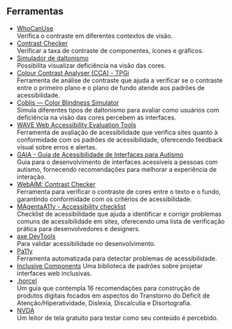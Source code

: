 ## Ferramentas
- [WhoCanUse](https://www.whocanuse.com/)  
Verifica o contraste em diferentes contextos de visão. 
- [Contrast Checker](https://webaim.org/resources/contrastchecker/)  
Verificar a taxa de contraste de componentes, ícones e gráficos.
- [Simulador de daltonismo](https://www.color-blindness.com/coblis-color-blindness-simulator/)  
Possibilita visualizar deficiência na visão das cores.
- [Colour Contrast Analyser (CCA) - TPGi](https://developer.paciellogroup.com/color-contrast-checker/)  
Ferramenta de análise de contraste que ajuda a verificar se o contraste entre o primeiro plano e o plano de fundo atende aos padrões de acessibilidade.
- [Coblis — Color Blindness Simulator](https://www.color-blindness.com/coblis-color-blindness-simulator/#google_vignette)  
Simula diferentes tipos de daltonismo para avaliar como usuários com deficiência na visão das cores percebem as interfaces.
- [WAVE Web Accessibility Evaluation Tools](https://wave.webaim.org/)  
Ferramenta de avaliação de acessibilidade que verifica sites quanto à conformidade com os padrões de acessibilidade, oferecendo feedback visual sobre erros e alertas.
- [GAIA - Guia de Acessibilidade de Interfaces para Autismo](https://gaia.wiki.br/)  
Guia para o desenvolvimento de interfaces acessíveis a pessoas com autismo, fornecendo recomendações para melhorar a experiência de interação.
- [WebAIM: Contrast Checker](https://webaim.org/resources/contrastchecker/)  
Ferramenta para verificar o contraste de cores entre o texto e o fundo, garantindo conformidade com os critérios de acessibilidade.
- [MAgentaA11y - Accessibility checklist](https://www.magentaa11y.com/)  
Checklist de acessibilidade que ajuda a identificar e corrigir problemas comuns de acessibilidade em sites, oferecendo uma lista de verificação prática para desenvolvedores e designers.
- [axe DevTools](https://www.deque.com/axe/)  
Para validar acessibilidade no desenvolvimento.
- [Pa11y](https://pa11y.org/)  
Ferramenta automatizada para detectar problemas de acessibilidade.  
- [Inclusive Components](https://inclusive-components.design/)
Uma biblioteca de padrões sobre projetar interfaces web inclusivas.
- [.horcel](https://horcel.wiki.br/)  
Um guia que contempla 16 recomendações para construção de produtos digitais focados em aspectos do Transtorno do Déficit de Atenção/Hiperatividade, Dislexia, Discalculia e Disortografia.
- [NVDA](https://www.nvaccess.org/)  
Um leitor de tela gratuito para testar como seu conteúdo é percebido.
